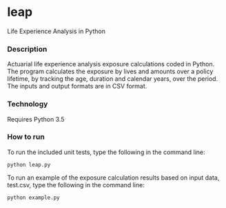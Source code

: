 # leap
Life Experience Analysis in Python

### Description
Actuarial life experience analysis exposure calculations coded in Python.  The program calculates the exposure by lives and amounts over a policy lifetime, by tracking the age, duration and calendar years, over the period.
The inputs and output formats are in CSV format. 

### Technology
Requires Python 3.5


### How to run
To run the included unit tests, type the following in the command line:

    python leap.py

To run an example of the exposure calculation results based on input data, test.csv, type the following in the command line:

    python example.py
